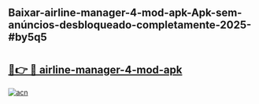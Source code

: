 ## Baixar-airline-manager-4-mod-apk-Apk-sem-anúncios-desbloqueado-completamente-2025-#by5q5

# <h2><a href="https://ainizakaria.my?title=airline-manager-4-mod-apk&ref=22M">🔗👉 🔴 airline-manager-4-mod-apk</a></h2>

[![acn](https://github.com/user-attachments/assets/0f9c940e-d8b0-45ae-aac7-cd30a18b3e1c)](https://ainizakaria.my?title=airline-manager-4-mod-apk&ref=22M)


